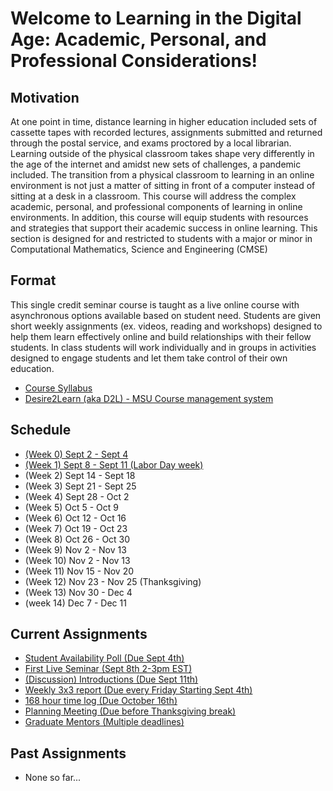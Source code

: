 # Welcome to  Learning in the Digital Age: Academic, Personal, and Professional Considerations!

## Motivation 
At one point in time, distance learning in higher education included sets of cassette tapes with recorded lectures, assignments submitted and returned through the postal service, and exams proctored by a local librarian. Learning outside of the physical classroom takes shape very differently in the age of the internet and amidst new sets of challenges, a pandemic included. The transition from a physical classroom to learning in an online environment is not just a matter of sitting in front of a computer instead of sitting at a desk in a classroom. This course will address the complex academic, personal, and professional components of learning in online environments. In addition, this course will equip students with resources and strategies that support their academic success in online learning. This section is designed for and restricted to students with a major or minor in Computational Mathematics, Science and Engineering (CMSE)

## Format
This single credit seminar course is taught as a live online course with asynchronous options available based on student need.   Students are given short weekly assignments (ex. videos, reading and workshops) designed to help them  learn effectively online and build relationships with their fellow students.   In class students will work individually and in groups in activities designed to engage students and let them take control of their own education.  

- [Course Syllabus](https://docs.google.com/document/d/e/2PACX-1vRT3n1QJyiX8QVwtKLSzMafUcQGJif2ipsgR5giEqchQ5jVBHZRyJKNT30OFifqojdrspXiJUHuGm0Z/pub)
- [Desire2Learn (aka D2L) - MSU Course management system](https://d2l.msu.edu/d2l/home/1172254)

## Schedule

* [(Week 0) Sept 2 - Sept 4](0907-Introduction_video)
* [(Week 1) Sept 8 - Sept 11 (Labor Day week)](0908-Introduction_Seminar)
* (Week 2) Sept 14 - Sept 18
* (Week 3) Sept 21 - Sept 25
* (Week 4) Sept 28 - Oct 2
* (Week 5) Oct 5 - Oct 9 
* (Week 6) Oct 12 - Oct 16 
* (Week 7) Oct 19 - Oct 23 
* (Week 8) Oct 26 - Oct 30 
* (Week 9) Nov 2 - Nov 13 
* (Week 10) Nov 2 - Nov 13 
* (Week 11) Nov 15 - Nov 20 
* (Week 12) Nov 23 - Nov 25 (Thanksgiving) 
* (Week 13) Nov 30 - Dec 4
* (week 14) Dec 7 - Dec 11 



## Current Assignments

* [Student Availability Poll (Due Sept 4th)](Availability_Poll)
* [First Live Seminar (Sept 8th 2-3pm EST)](0908-Introduction_Seminar)
* [(Discussion) Introductions (Due Sept 11th)](Introductions)
* [Weekly 3x3 report (Due every Friday Starting Sept 4th)](3x3_Weekly_Report)
* [168 hour time log (Due October 16th)](168_hour_time_log) 
* [Planning Meeting (Due before Thanksgiving break)](Planning_meeting)
* [Graduate Mentors (Multiple deadlines)](Mentors)

## Past Assignments

* None so far...
